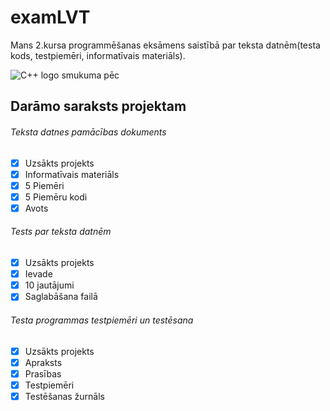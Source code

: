 # examLVT
Mans 2.kursa programmēšanas eksāmens saistībā par teksta datnēm(testa kods, testpiemēri, informatīvais materiāls).


![C++ logo smukuma pēc](https://cdn-icons-png.flaticon.com/512/74/74897.png)


## **Darāmo saraksts projektam**

###### Teksta datnes pamācības dokuments 
- [x] Uzsākts projekts
- [x] Informatīvais materiāls
- [x] 5 Piemēri
- [x] 5 Piemēru kodi
- [x] Avots
###### Tests par teksta datnēm
- [x] Uzsākts projekts
- [x] Ievade
- [x] 10 jautājumi
- [x] Saglabāšana failā
###### Testa programmas testpiemēri un testēsana
- [x] Uzsākts projekts
- [x] Apraksts
- [x] Prasības
- [x] Testpiemēri
- [x] Testēšanas žurnāls
